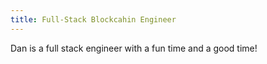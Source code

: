 ```yaml
---
title: Full-Stack Blockcahin Engineer
---
```


Dan is a full stack engineer with a fun time and a good time!
